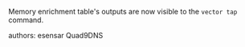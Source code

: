 Memory enrichment table's outputs are now visible to the `vector tap` command.

authors: esensar Quad9DNS
